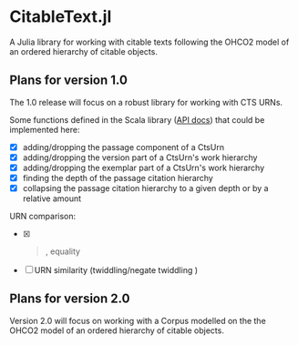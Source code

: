 # CitableText.jl

A Julia library for working with citable texts following the OHCO2 model of an ordered hierarchy of citable objects.

## Plans for version 1.0

The 1.0 release will focus on a robust library for working with CTS URNs.



Some functions defined in the Scala library ([API docs](https://cite-architecture.github.io/cite-api-docs/xcite/api/edu/holycross/shot/cite/CtsUrn.html)) that could be implemented here:

- [x] adding/dropping the passage component of a CtsUrn
- [x] adding/dropping the version part of a CtsUrn's work hierarchy
- [x] adding/dropping the exemplar part of a CtsUrn's work hierarchy
- [x] finding the depth of the passage citation hierarchy
- [x] collapsing the passage citation hierarchy to a given depth or by a relative amount

URN comparison:

- [x] >, equality
- [ ] URN similarity (twiddling/negate twiddling )

## Plans for version 2.0

Version 2.0 will focus on working with a Corpus modelled on the the OHCO2 model of an ordered hierarchy of citable objects.
